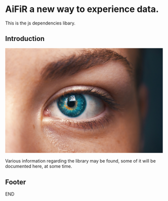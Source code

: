 AiFiR a new way to experience data.
==========================

This is the js dependencies libary.

Introduction
-------------

![AiFiR Info](AiFiR.jpg "Hello")


Various information regarding the library may be found,
some of it will be documented here, at some time.

Footer
--------------
END

